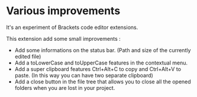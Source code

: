Various improvements
=============================
It's an experiment of Brackets code editor extensions.

This extension add some small improvements :

- Add some informations on the status bar. (Path and size of the currently edited file)
- Add a toLowerCase and toUpperCase features in the contextual menu.
- Add a super clipboard features Ctrl+Alt+C to copy and Ctrl+Alt+V to paste. (In this way you can have two separate clipboard)
- Add a close button in the file tree that allows you to close all the opened folders when you are lost in your project.
